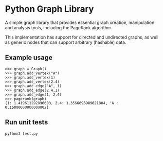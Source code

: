 # Python Graph Library

A simple graph library that provides essential graph creation, manipulation and analysis tools, including the PageRank algorithm.

This implementation has support for directed and undirected graphs, as well as generic nodes that can support arbitrary (hashable) data. 

## Example usage

```
>>> graph = Graph()
>>> graph.add_vertex("A")
>>> graph.add_vertex(1)
>>> graph.add_vertex(2.4)
>>> graph.add_edge("A", 1)
>>> graph.add_edge(2.4,1)
>>> graph.add_edge(1, 2.4)
>>> pagerank(graph)
{1: 1.419611292896683, 2.4: 1.3566695989621804, 'A': 0.15000000000000002}
```

## Run unit tests
```
python3 test.py
```
